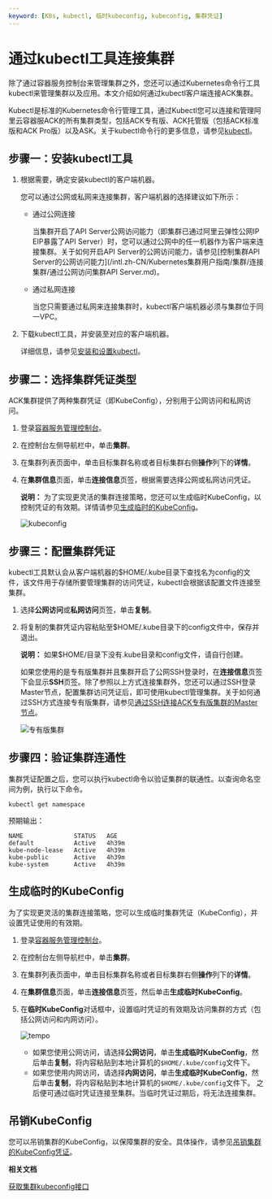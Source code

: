 ```yaml
---
keyword: [K8s, kubectl, 临时kubeconfig, kubeconfig, 集群凭证]
---
```


# 通过kubectl工具连接集群

除了通过容器服务控制台来管理集群之外，您还可以通过Kubernetes命令行工具kubectl来管理集群以及应用。本文介绍如何通过kubectl客户端连接ACK集群。

Kubectl是标准的Kubernetes命令行管理工具，通过Kubectl您可以连接和管理阿里云容器服ACK的所有集群类型，包括ACK专有版、ACK托管版（包括ACK标准版和ACK Pro版）以及ASK。关于kubectl命令行的更多信息，请参见[kubectl](https://kubernetes.io/docs/user-guide/kubectl/)。

## 步骤一：安装kubectl工具

1.  根据需要，确定安装kubectl的客户端机器。

    您可以通过公网或私网来连接集群，客户端机器的选择建议如下所示：

    -   通过公网连接

        当集群开启了API Server公网访问能力（即集群已通过阿里云弹性公网IP EIP暴露了API Server）时，您可以通过公网中的任一机器作为客户端来连接集群。关于如何开启API Server的公网访问能力，请参见[控制集群API Server的公网访问能力](/intl.zh-CN/Kubernetes集群用户指南/集群/连接集群/通过公网访问集群API Server.md)。

    -   通过私网连接

        当您只需要通过私网来连接集群时，kubectl客户端机器必须与集群位于同一VPC。

2.  下载kubectl工具，并安装至对应的客户端机器。

    详细信息，请参见[安装和设置kubectl](https://kubernetes.io/docs/tasks/kubectl/install/)。


## 步骤二：选择集群凭证类型

ACK集群提供了两种集群凭证（即KubeConfig），分别用于公网访问和私网访问。

1.  登录[容器服务管理控制台](https://cs.console.aliyun.com)。

2.  在控制台左侧导航栏中，单击**集群**。

3.  在集群列表页面中，单击目标集群名称或者目标集群右侧**操作**列下的**详情**。

4.  在**集群信息**页面，单击**连接信息**页签，根据需要选择公网或私网访问凭证。

    **说明：** 为了实现更灵活的集群连接策略，您还可以生成临时KubeConfig，以控制凭证的有效期。详情请参见[生成临时的KubeConfig](#section_4ps_hwr_03y)。

    ![kubeconfig](https://help-static-aliyun-doc.aliyuncs.com/assets/img/zh-CN/6785959161/p269156.png)


## 步骤三：配置集群凭证

kubectl工具默认会从客户端机器的$HOME/.kube目录下查找名为config的文件，该文件用于存储所要管理集群的访问凭证，kubectl会根据该配置文件连接至集群。

1.  选择**公网访问**或**私网访问**页签，单击**复制**。

2.  将复制的集群凭证内容粘贴至$HOME/.kube目录下的config文件中，保存并退出。

    **说明：** 如果$HOME/目录下没有.kube目录和config文件，请自行创建。

    如果您使用的是专有版集群并且集群开启了公网SSH登录时，在**连接信息**页签下会显示**SSH**页签。除了参照以上方式连接集群外，您还可以通过SSH登录Master节点，配置集群访问凭证后，即可使用kubectl管理集群。关于如何通过SSH方式连接专有版集群，请参见[通过SSH连接ACK专有版集群的Master节点](/intl.zh-CN/Kubernetes集群用户指南/集群/连接集群/通过SSH访问Kubernetes集群.md)。

    ![专有版集群](https://help-static-aliyun-doc.aliyuncs.com/assets/img/zh-CN/2642318261/p301443.png)


## 步骤四：验证集群连通性

集群凭证配置之后，您可以执行kubectl命令以验证集群的联通性。以查询命名空间为例，执行以下命令。

```
kubectl get namespace
```

预期输出：

```
NAME              STATUS   AGE
default           Active   4h39m
kube-node-lease   Active   4h39m
kube-public       Active   4h39m
kube-system       Active   4h39m
```

## 生成临时的KubeConfig

为了实现更灵活的集群连接策略，您可以生成临时集群凭证（KubeConfig），并设置凭证使用的有效期。

1.  登录[容器服务管理控制台](https://cs.console.aliyun.com)。

2.  在控制台左侧导航栏中，单击**集群**。

3.  在集群列表页面中，单击目标集群名称或者目标集群右侧**操作**列下的**详情**。

4.  在**集群信息**页面，单击**连接信息**页签，然后单击**生成临时KubeConfig**。

5.  在**临时KubeConfig**对话框中，设置临时凭证的有效期及访问集群的方式（包括公网访问和内网访问）。

    ![tempo](https://help-static-aliyun-doc.aliyuncs.com/assets/img/zh-CN/6785959161/p269169.png)

    -   如果您使用公网访问，请选择**公网访问**，单击**生成临时KubeConfig**，然后单击**复制**，将内容粘贴到本地计算机的`$HOME/.kube/config`文件下。
    -   如果您使用内网访问，请选择**内网访问**，单击**生成临时KubeConfig**，然后单击**复制**，将内容粘贴到本地计算机的`$HOME/.kube/config`文件下。
    之后便可通过临时凭证连接至集群。当临时凭证过期后，将无法连接集群。


## 吊销KubeConfig

您可以吊销集群的KubeConfig，以保障集群的安全。具体操作，请参见[吊销集群的KubeConfig凭证](/intl.zh-CN/Kubernetes集群用户指南/集群/连接集群/吊销集群的KubeConfig凭证.md)。

**相关文档**  


[获取集群kubeconfig接口](/intl.zh-CN/API参考/集群/获取集群kubeconfig接口.md)

